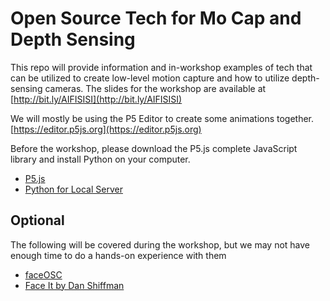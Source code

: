 # Open Source Tech for Mo Cap and Depth Sensing
This repo will provide information and in-workshop examples of tech that can be utilized to create low-level motion capture and how to utilize depth-sensing cameras.
The slides for the workshop are available at [http://bit.ly/AIFISISI](http://bit.ly/AIFISISI)

We will mostly be using the P5 Editor to create some animations together.
[https://editor.p5js.org](https://editor.p5js.org)

Before the workshop, please download the P5.js complete JavaScript library and install Python on your computer.
* [P5.js](https://p5js.org)
* [Python for Local Server](https://github.com/processing/p5.js/wiki/Local-server)
## Optional
The following will be covered during the workshop, but we may not have enough time to do a hands-on experience with them
* [faceOSC](https://github.com/kylemcdonald/ofxFaceTracker/releases)
* [Face It by Dan Shiffman](https://github.com/shiffman/Face-It/blob/master/FaceOSC/FaceOSCDemo/FaceOSCDemo.pde)
